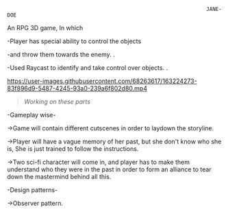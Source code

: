                                                                      JANE-DOE
An RPG 3D game, In which

-Player has special ability to control the objects

-and throw them towards the enemy.
.

-Used Raycast to identify and take control over objects. 
.


https://user-images.githubusercontent.com/68263617/163224273-83f896d9-5487-4245-93a0-239a6f802d80.mp4




>*Working on these parts*

  -Gameplay wise-
  
->Game will contain different cutscenes in order to laydown the storyline.

->Player will have a vague memory of her past, but she don't know who she is, She is just trained to follow the instructions.

->Two sci-fi character will come in, and player has to make them understand who they were in the past in order to form an alliance to tear down the mastermind behind all this.

  -Design patterns-
  
->Observer pattern.

